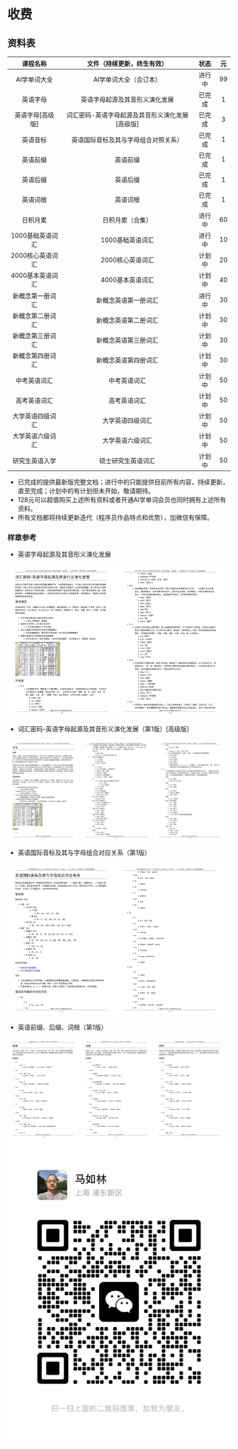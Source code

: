 # 收费

## 资料表

|     课程名称     |           文件（持续更新，终生有效）            |  状态  |  元   |
| :--------------: | :---------------------------------------------: | :----: | :---: |
|   AI学单词大全   |             AI学单词大全（合订本）              | 进行中 |  99   |
|     英语字母     |         英语字母起源及其音形义演化发展          | 已完成 |   1   |
| 英语字母[高级版] | 词汇密码-英语字母起源及其音形义演化发展[高级版] | 已完成 |   3   |
|     英语音标     |      英语国际音标及其与字母组合对照关系）       | 已完成 |   1   |
|     英语前缀     |                    英语前缀                     | 已完成 |   1   |
|     英语后缀     |                    英语后缀                     | 已完成 |   1   |
|     英语词根     |                    英语词根                     | 已完成 |   1   |
|     日积月累     |                日积月累（合集）                 | 进行中 |  60   |
| 1000基础英语词汇 |                1000基础英语词汇                 | 进行中 |  10   |
| 2000核心英语词汇 |                2000核心英语词汇                 | 计划中 |  20   |
| 4000基本英语词汇 |                4000基本英语词汇                 | 计划中 |  40   |
| 新概念第一册词汇 |              新概念英语第一册词汇               | 进行中 |  30   |
| 新概念第二册词汇 |              新概念英语第二册词汇               | 计划中 |  30   |
| 新概念第三册词汇 |              新概念英语第三册词汇               | 计划中 |  30   |
| 新概念第四册词汇 |              新概念英语第四册词汇               | 计划中 |  30   |
|   中考英语词汇   |                  中考英语词汇                   | 计划中 |  50   |
|   高考英语词汇   |                  高考英语词汇                   | 计划中 |  50   |
| 大学英语四级词汇 |                大学英语四级词汇                 | 计划中 |  50   |
| 大学英语六级词汇 |                大学英语六级词汇                 | 计划中 |  50   |
|  研究生英语入学  |               硕士研究生英语词汇                | 计划中 |  50   |

* 已完成的提供最新版完整文档；进行中的只能提供目前所有内容，持续更新，直至完成；计划中的有计划但未开始，敬请期待。
* 128元可以超值购买上述所有资料或者开通AI学单词会员也同时拥有上述所有资料。
* 所有文档都将持续更新迭代（程序员作品特点和优势），加微信有保障。

### 样章参考

* 英语字母起源及其音形义演化发展

<img src="../../images/books/词汇密码1.jpg" width="48%" alt="词汇密码1"/>
<img src="../../images/books/词汇密码2.jpg" width="48%" alt="词汇密码2"/>

* 词汇密码-英语字母起源及其音形义演化发展（第1版）[高级版]

<img src="../../images/books/词汇密码-英语字母起源及其音行义演化发展（第1版）[高级版]1.jpg" width="32%" alt="词汇密码高级版1"/>
<img src="../../images/books/词汇密码-英语字母起源及其音行义演化发展（第1版）[高级版]2.jpg" width="32%" alt="词汇密码高级版2"/>
<img src="../../images/books/词汇密码-英语字母起源及其音行义演化发展（第1版）[高级版]3.jpg" width="32%" alt="词汇密码高级版3"/>

* 英语国际音标及其与字母组合对应关系（第1版）

<img src="../../images/books/英语国际音标及其与字母组合对应关系（第1版）1.jpg" width="48%" alt="英语国际音标及其与字母组合对应关系（第1版）1"/>
<img src="../../images/books/英语国际音标及其与字母组合对应关系（第1版）2.jpg" width="48%" alt="英语前缀（第1版）2"/>

* 英语前缀、后缀、词根（第1版）

<img src="../../images/books/英语前缀（第1版）.jpg" width="32%" alt="英语前缀（第1版）"/>
<img src="../../images/books/英语后缀（第1版）.jpg" width="32%" alt="英语后缀（第1版）"/>
<img src="../../images/books/英语词根（第1版）.jpg" width="32%" alt="英语词根（第1版）"/>

<img src="../../images/wx_marulin.jpeg" alt="马如林的微信"/>
